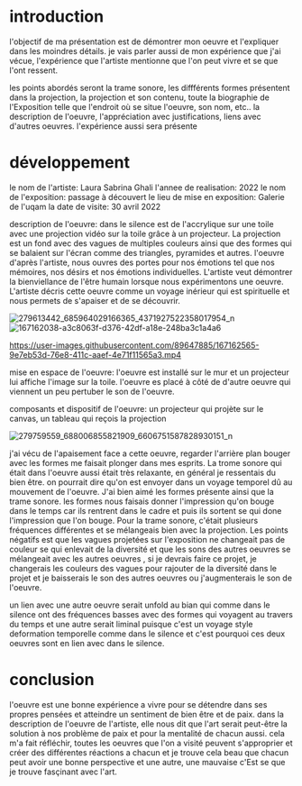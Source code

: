 # introduction
l'objectif de ma présentation est de démontrer mon oeuvre et l'expliquer dans les moindres détails. je vais parler aussi de mon expérience que j'ai vécue, l'expérience que l'artiste mentionne que l'on peut vivre et se que l'ont ressent.


les points abordés seront la trame sonore, les diffférents formes présentent dans la projection, la projection et son contenu, toute la biographie de l'Exposition telle que l'endroit où se situe l'oeuvre, son nom, etc.. la description de l'oeuvre, l'appréciation avec justifications, liens avec d'autres oeuvres. l'expérience aussi sera présente




# développement
le nom de l'artiste:  Laura Sabrina Ghali
l'annee de realisation: 2022
le nom de l'exposition: passage à découvert
le lieu de mise en exposition: Galerie de l'uqam
la date de visite: 30 avril 2022








description de l'oeuvre:
dans le silence est de l'accrylique sur une toile avec une projection vidéo sur la toile grâce à un projecteur. La projection est un fond avec des vagues de multiples couleurs ainsi que des formes qui se balaient sur l'écran comme des triangles, pyramides et autres. l'oeuvre d'après l'artiste, nous ouvres des portes pour nos émotions tel que nos mémoires, nos désirs et nos émotions individuelles. L'artiste veut démontrer la bienviellance de l'être humain lorsque nous expérimentons une oeuvre. L'artiste décris cette oeuvre comme un voyage inérieur qui est spirituelle et nous permets de s'apaiser et de se découvrir.

![279613442_685964029166365_4371927522358017954_n](https://user-images.githubusercontent.com/89647885/167154201-c2f1ed5a-70ff-4322-b104-e8f3b122b876.jpg)
![167162038-a3c8063f-d376-42df-a18e-248ba3c1a4a6](https://user-images.githubusercontent.com/89647885/167172192-82518e67-960b-4244-84a5-dc9fdc92ff7f.jpg)

https://user-images.githubusercontent.com/89647885/167162565-9e7eb53d-76e8-411c-aaef-4e71f11565a3.mp4

mise en espace de l'oeuvre:
l'oeuvre est installé sur le mur et un projecteur lui affiche l'image sur la toile. l'oeuvre es placé à côté de d'autre oeuvre qui viennent un peu pertuber le son de l'oeuvre.

composants et dispositif de l'oeuvre:
un projecteur qui projète sur le canvas, un tableau qui reçois la projection

![279759559_688006855821909_6606751587828930151_n](https://user-images.githubusercontent.com/89647885/167162674-99cdb433-968b-4fcb-83c3-9777c2fc16b8.jpg)





j'ai vécu de l'apaisement face a cette oeuvre, regarder l'arrière plan bouger avec les formes me faisait plonger dans mes esprits. La trome sonore qui était dans l'oeuvre aussi était très relaxante, en général je ressentais du bien être. on pourrait dire qu'on est envoyer dans un voyage temporel dû au mouvement de l'oeuvre. J'ai bien aimé les formes présente ainsi que la trame sonore. les formes nous faisais donner l'impression qu'on bouge dans le temps car ils rentrent dans le cadre et puis ils sortent se qui done l'impression que l'on bouge. Pour la trame sonore, c'était plusieurs fréquences différentes et se mélangeais bien avec la projection. Les points négatifs est que les vagues projetées sur l'exposition ne changeait pas de couleur se qui enlevait de la diversité et que les sons des autres oeuvres se mélangeait avec les autres oeuvres , si je devrais faire ce projet, je changerais les couleurs des vagues pour rajouter de la diversité dans le projet et je baisserais le son des autres oeuvres ou j'augmenterais le son de l'oeuvre.

un lien avec une autre oeuvre serait unfold au bian qui comme dans le silence ont des fréquences basses avec des formes qui voyagent au travers du temps et une autre serait liminal puisque c'est un voyage style deformation temporelle comme dans le silence et c'est pourquoi ces deux oeuvres sont en lien avec dans le silence.


# conclusion
l'oeuvre est une bonne expérience a vivre pour se détendre dans ses propres pensées et atteindre un sentiment de bien être et de paix.
dans la description de l'oeuvre de l'artiste, elle nous dit que l'art serait peut-être la solution à nos problème de paix et pour la mentalité de chacun aussi. cela m'a fait réfléchir, toutes les oeuvres que l'on a visité peuvent s'approprier et créer des différentes réactions a chacun et je trouve cela beau que chacun peut avoir une bonne perspective et une autre, une mauvaise c'Est se que je trouve fasçinant avec l'art.







